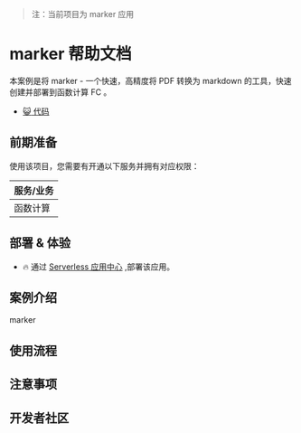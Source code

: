 
> 注：当前项目为 marker 应用

# marker 帮助文档

本案例是将 marker - 一个快速，高精度将 PDF 转换为 markdown 的工具，快速创建并部署到函数计算 FC 。

- [:smiley_cat: 代码](https://github.com/Qihoo360/fc-templates/tree/feature/fc-app-test/applications/FileProcessor/marker/src)

## 前期准备

使用该项目，您需要有开通以下服务并拥有对应权限：

| 服务/业务 |
| --- |
| 函数计算 |

## 部署 & 体验

- :fire: 通过 [Serverless 应用中心](https://console.zyun.qihoo.net/fc) ,部署该应用。

## 案例介绍

marker

## 使用流程

## 注意事项

## 开发者社区

